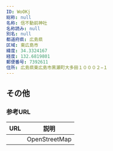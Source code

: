 ```yaml
---
ID: WoOKj
総称: null
名称: 信不動前神社
名称読み: null
別名: null
都道府県: 広島県
区域: 東広島市
緯度: 34.3324167
経度: 132.6819801
郵便番号: 7392611
住所: 広島県東広島市黒瀬町大多田１０００２−１
---
```


## その他

### 参考URL

| URL | 説明          |
| --- | ------------- |
|     | OpenStreetMap |
